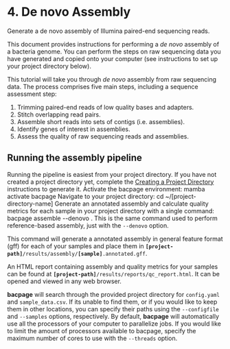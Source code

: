 # 4. De novo Assembly
<card-summary >
    Generate a de novo assembly of Illumina paired-end sequencing reads.
</card-summary>

This document provides instructions for performing a *de novo* assembly of a bacteria genome.
You can perform the steps on raw sequencing data you have generated and copied onto your computer (see instructions to
set up your project directory below).

<include from="Creating-a-Project-Directory.md" element-id="intro-table"/>

This tutorial will take you through *de novo* assembly from raw sequencing data.
The process comprises five main steps, including a sequence assessment step:

1. Trimming paired-end reads of low quality bases and adapters.
2. Stitch overlapping read pairs.
3. Assemble short reads into sets of contigs (i.e. assemblies).
4. Identify genes of interest in assemblies.
5. Assess the quality of raw sequencing reads and assemblies.


## Running the assembly pipeline
Running the pipeline is easiest from your project directory.
If you have not created a project directory yet, complete the <a href="Creating-a-Project-Directory.md">Creating a
Project Directory</a> instructions to generate it.
<procedure type="steps">
    <step>
        Activate the bacpage environment:
        <code-block lang="bash">mamba activate bacpage</code-block>
    </step>
    <step>
        Navigate to your project directory:
        <code-block lang="bash" >cd ~/[project-directory-name]</code-block>
    </step>
    <step>
        Generate an annotated assembly and calculate quality metrics for each sample in your project directory with a 
        single command:
        <code-block>bacpage assemble --denovo .</code-block>
        <note>
            This is the same command used to perform reference-based assembly, just with the <code>--denovo</code> 
            option.
        </note>
    </step>
</procedure>

This command will generate a annotated assembly in general feature format (gff) for each of your samples and place them in
<code><b>[project-path]</b>/results/assembly/<b>[sample]</b>.annotated.gff</code>. 

An HTML report containing assembly and quality metrics for your samples can be found at
<code><b>[project-path]</b>/results/reports/qc_report.html</code>. 
It can be opened and viewed in any web browser.

<procedure title="Useful options">
    <step>
        <b>bacpage</b> will search through the provided project directory for <code>config.yaml</code> and <code>sample_data.csv</code>. 
        If its unable to find them, or if you would like to keep them in other locations, you can specify their paths 
        using the <code>--configfile</code> and <code>--samples</code> options, respectively.
    </step>
    <step>
        By default, <b>bacpage</b> will automatically use all the processors of your computer to parallelize jobs. 
        If you would like to limit the amount of processors available to bacpage, specify the maximum number of cores to
        use with the <code>--threads</code> option.
    </step>
</procedure>


